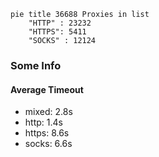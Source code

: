 
```mermaid
pie title 36688 Proxies in list
    "HTTP" : 23232
    "HTTPS": 5411
    "SOCKS" : 12124
```

### Some Info
#### Average Timeout

- mixed: 2.8s
- http: 1.4s
- https: 8.6s
- socks: 6.6s